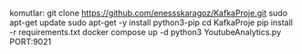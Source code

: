 komutlar:
git clone https://github.com/enessskaragoz/KafkaProje.git
sudo apt-get update
sudo apt-get -y install python3-pip
cd KafkaProje
pip install -r requirements.txt
docker compose up -d
python3 YoutubeAnalytics.py
PORT:9021

